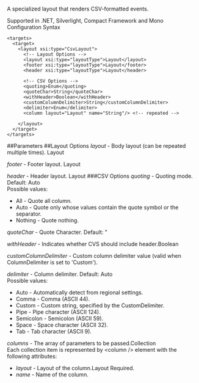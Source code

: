 A specialized layout that renders CSV-formatted events. 

Supported in .NET, Silverlight, Compact Framework and Mono
Configuration Syntax
```
<targets>
  <target>
    <layout xsi:type="CsvLayout">
      <!-- Layout Options -->
      <layout xsi:type="layoutType">Layout</layout>
      <footer xsi:type="layoutType">Layout</footer>
      <header xsi:type="layoutType">Layout</header>

      <!-- CSV Options -->
      <quoting>Enum</quoting>
      <quoteChar>String</quoteChar>
      <withHeader>Boolean</withHeader>
      <customColumnDelimiter>String</customColumnDelimiter>
      <delimiter>Enum</delimiter>
      <column layout="Layout" name="String"/> <!-- repeated -->

    </layout>
  </target>
</targets>
```
##Parameters
##Layout Options
_layout_ - Body layout (can be repeated multiple times). Layout

_footer_ - Footer layout. Layout

_header_ - Header layout. Layout
###CSV Options
_quoting_ - Quoting mode. Default: Auto  
Possible values:  
* All - Quote all column.
* Auto - Quote only whose values contain the quote symbol or the separator.
* Nothing - Quote nothing.

_quoteChar_ - Quote Character. Default: "

_withHeader_ - Indicates whether CVS should include header.Boolean

_customColumnDelimiter_ - Custom column delimiter value (valid when ColumnDelimiter is set to 'Custom').

_delimiter_ - Column delimiter. Default: Auto  
Possible values:  
* Auto - Automatically detect from regional settings.
* Comma - Comma (ASCII 44).
* Custom - Custom string, specified by the CustomDelimiter.
* Pipe - Pipe character (ASCII 124).
* Semicolon - Semicolon (ASCII 59).
* Space - Space character (ASCII 32).
* Tab - Tab character (ASCII 9).

_columns_ - The array of parameters to be passed.Collection  
Each collection item is represented by \<column /> element with the following attributes:  
  * _layout_ - Layout of the column.Layout Required.
  * _name_ - Name of the column.